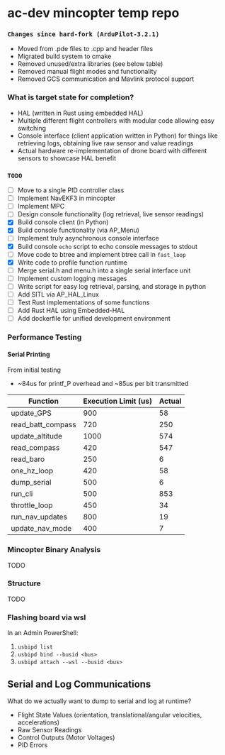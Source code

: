 # ac-dev mincopter temp repo

### `Changes since hard-fork (ArduPilot-3.2.1)`
- Moved from .pde files to .cpp and header files
- Migrated build system to cmake
- Removed unused/extra libraries (see below table)
- Removed manual flight modes and functionality
- Removed GCS communication and Mavlink protocol support

### What is target state for completion?
- HAL (written in Rust using embedded HAL)
- Multiple different flight controllers with modular code allowing easy switching
- Console interface (client application written in Python) for things like retrieving logs, obtaining live raw sensor and value readings
- Actual hardware re-implementation of drone board with different sensors to showcase HAL benefit

### `TODO`
- [ ] Move to a single PID controller class
- [ ] Implement NavEKF3 in mincopter
- [ ] Implement MPC
- [ ] Design console functionality (log retrieval, live sensor readings)
- [x] Build console client (in Python)
- [x] Build console functionality (via AP\_Menu)
- [ ] Implement truly asynchronous console interface
- [x] Build console `echo` script to echo console messages to stdout
- [ ] Move code to btree and implement btree call in `fast_loop`
- [x] Write code to profile function runtime
- [ ] Merge serial.h and menu.h into a single serial interface unit
- [ ] Implement custom logging messages
- [ ] Write script for easy log retrieval, parsing, and storage in python
- [ ] Add SITL via AP\_HAL\_Linux
- [ ] Test Rust implementations of some functions
- [ ] Add Rust HAL using Embedded-HAL
- [ ] Add dockerfile for unified development environment

### Performance Testing

#### Serial Printing
From initial testing
- ~84us for printf\_P overhead and ~85us per bit transmitted

| Function | Execution Limit (us) | Actual |
| --- | --- | --- |
| update_GPS | 900 | 58 | 
| read_batt_compass | 720 | 250 | 
| update_altitude | 1000 | 574 | 
| read_compass | 420 | 547 |
| read_baro | 250 | 6 | 
| one_hz_loop | 420 | 58 | 
| dump_serial | 500 | 6 |
| run_cli | 500 | 853 |
| throttle_loop | 450 | 34 |
| run_nav_updates | 800 | 19 |
| update_nav_mode | 400 | 7 |



### Mincopter Binary Analysis
TODO


### Structure
TODO

### Flashing board via wsl
In an Admin PowerShell:
1. `usbipd list`
2. `usbipd bind --busid <bus>`
3. `usbipd attach --wsl --busid <bus>`


## Serial and Log Communications
What do we actually want to dump to serial and log at runtime?

- Flight State Values (orientation, translational/angular velocities, accelerations)
- Raw Sensor Readings
- Control Outputs (Motor Voltages)
- PID Errors


